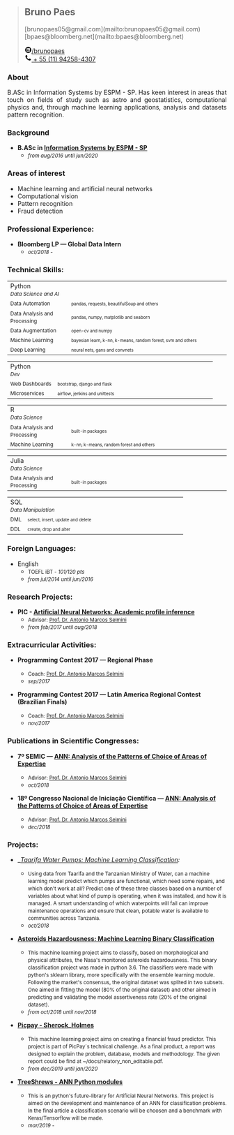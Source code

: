 > <h2>Bruno Paes</h2>
> [brunopaes05@gmail.com](mailto:brunopaes05@gmail.com)<br/>
> [bpaes@bloomberg.net](mailto:bpaes@bloomberg.net)<br/>
>
> <a href="http://linkedin.com/in/paesbh/" target="_blank"><img src="/assets/img/linkedin.png" height="16px"/>/brunopaes</a><br/>
> <a href=""><img src="/assets/img/phone.png" height="16px"/> + 55 (11) 94258-4307</a><br/>

### About
<p style="text-align: justify">
    B.ASc in Information Systems by ESPM - SP. Has keen interest in areas that 
    touch on fields of study such as astro and geostatistics, computational 
    physics and, through machine learning applications, analysis and 
    datasets pattern recognition.
</p>

### Background
- __B.ASc in [Information Systems by ESPM - SP](https://www.espm.br/graduacao/sao/sao-tech/)__
    - <small>_from aug/2016 until jun/2020_</small>

### Areas of interest
- Machine learning and artificial neural networks
- Computational vision
- Pattern recognition
- Fraud detection

### Professional Experience:
- __Bloomberg LP — Global Data Intern__
    - <small>_oct/2018 -_</small> 

### Technical Skills:
<table>
    <tr><td colspan="2">
      Python
      <br/><small><i>Data Science and AI</i></small>
    </td></tr>  
    <tr>
      <td><small>Data Automation</small></td>
      <td width="350"><small><small>pandas, requests, beautifulSoup and others</small></small></td>
    </tr>
    <tr>
      <td><small>Data Analysis and Processing</small></td>
      <td width="350"><small><small>pandas, numpy, matplotlib and seaborn</small></small></td>
    </tr>
    <tr>
      <td><small>Data Augmentation</small></td>
      <td width="350"><small><small>open-cv and numpy</small></small></td>
    </tr>
    <tr>
      <td><small>Machine Learning</small></td>
      <td width="350"><small><small>bayesian learn, k-nn, k-means, random forest, svm and others</small></small></td>
    </tr>
    <tr>
      <td><small>Deep Learning</small></td>
      <td width="350"><small><small>neural nets, gans and convnets</small></small></td>
    </tr>
</table>
<table>
    <tr><td colspan="2">
      Python
      <br/><small><i>Dev</i></small>
    </td></tr>
    <tr>
      <td><small>Web Dashboards</small></td>
      <td width="350"><small><small>bootstrap, django and flask</small></small></td>
    </tr>
    <tr>
      <td><small>Microservices</small></td>
      <td width="350"><small><small>airflow, jenkins and unittests</small></small></td>
    </tr>
</table>
<table>
    <tr><td colspan="2">
      R
      <br/><small><i>Data Science</i></small>
    </td></tr>  
    <tr>
      <td><small>Data Analysis and Processing</small></td>
      <td width="350"><small><small>built-in packages</small></small></td>
    </tr>
    <tr>
      <td><small>Machine Learning</small></td>
      <td width="350"><small><small>k-nn, k-means, random forest and others</small></small></td>
    </tr>
</table>
<table>
    <tr><td colspan="2">
      Julia
      <br/><small><i>Data Science</i></small>
    </td></tr>  
    <tr>
      <td><small>Data Analysis and Processing</small></td>
      <td width="350"><small><small>built-in packages</small></small></td>
    </tr>
</table>
<table>
    <tr><td colspan="2">
      SQL
      <br/><small><i>Data Manipulation</i></small>
    </td></tr>  
    <tr>
      <td><small>DML</small></td>
      <td width="350"><small><small>select, insert, update and delete</small></small></td>
    </tr>
    <tr>
      <td><small>DDL</small></td>
      <td width="350"><small><small>create, drop and alter</small></small></td>
    </tr>
</table>

### Foreign Languages:
- English
    - <small>TOEFL iBT - _101/120 pts_</small> 
    - <small>_from jul/2014 until jun/2016_</small>

### Research Projects:
- __PIC - [Artificial Neural Networks: Academic profile inference](http://bibliotecas.espm.br:8080/pergamumweb/vinculos/00009f/00009f2d.pdf)__
    - <small>Advisor: [Prof. Dr. Antonio Marcos Selmini](https://www.linkedin.com/in/marcos-selmini-5768191a/) </small>
    - <small>_from feb/2017 until aug/2018_</small>

### Extracurricular Activities:
- __Programming Contest 2017 — Regional Phase__
    - <small>Coach: [Prof. Dr. Antonio Marcos Selmini](https://www.linkedin.com/in/marcos-selmini-5768191a/) </small>
    - <small>_sep/2017_</small>
    
- __Programming Contest 2017 — Latin America Regional Contest (Brazilian Finals)__
    - <small>Coach: [Prof. Dr. Antonio Marcos Selmini](https://www.linkedin.com/in/marcos-selmini-5768191a/) </small>
    - <small>_nov/2017_</small>

### Publications in Scientific Congresses:
- __7º SEMIC — [ANN: Analysis of the Patterns of Choice of Areas of Expertise](http://bibliotecas.espm.br:8080/pergamumweb/vinculos/0000aa/0000aa9d.pdf)__
    - <small>Advisor: [Prof. Dr. Antonio Marcos Selmini](https://www.linkedin.com/in/marcos-selmini-5768191a/) </small>
    - <small>_oct/2018_</small>
    
- __18º Congresso Nacional de Iniciação Científica — [ANN: Analysis of the Patterns of Choice of Areas of Expertise](http://conic-semesp.org.br/anais/files/2018/trabalho-1000000246.pdf)__
    - <small>Advisor: [Prof. Dr. Antonio Marcos Selmini](https://www.linkedin.com/in/marcos-selmini-5768191a/) </small>
    - <small>_dec/2018_</small>

### Projects:
- __[Taarifa Water Pumps: Machine Learning Classification](https://github.com/Brunopaes/Taarifa):_
    - <small style="text-align: justify">Using data from Taarifa and the Tanzanian Ministry of Water, can a machine learning model predict which pumps are functional, which need some repairs, and which don't work at all? 
    Predict one of these three classes based on a number of variables about what kind of pump is operating, when it was installed, and how it is managed. A smart understanding of which waterpoints will fail can improve maintenance operations and ensure that clean, potable water is available to communities across Tanzania.</small>
    - <small>_oct/2018_</small>

- __[Asteroids Hazardousness: Machine Learning Binary Classification](https://github.com/Brunopaes/Asteroids_Nasa)__
    - <small style="text-align: justify">This machine learning project aims to classify, based on morphological and physical attributes, the Nasa's monitored asteroids hazardousness. This binary classification project was made in python 3.6. The classifiers were made with python's sklearn library, more specifically with the ensemble learning module. Following the market's consensus, the original dataset was splited in two subsets. One aimed in fitting the model (80% of the original dataset) and other aimed in predicting and validating the model assertiveness rate (20% of the original dataset).</small>
    - <small>_from oct/2018 until nov/2018_</small>

- __[Picpay - Sherock_Holmes](https://github.com/Brunopaes/picpay-sherock_holmes)__
    - <small style="text-align: justify">This machine learning project aims on creating a financial fraud predictor. This project is part of PicPay´s technical challenge. As a final product, a report was designed to explain the problem, database, models and methodology. The given report could be find at ~/docs/relatory_non_editable.pdf.</small>
    - <small>_from dec/2019 until jan/2020_</small>

- __[TreeShrews - ANN Python modules](https://github.com/Brunopaes/mooncake)__
    - <small style="text-align: justify">This is an python's future-library for Artificial Neural Networks. This project is aimed on the development and maintenance of an ANN for classification problems. In the final article a classification scenario will be choosen and a benchmark with Keras/Tensorflow will be made.</small>
    - <small>_mar/2019 -_</small>
